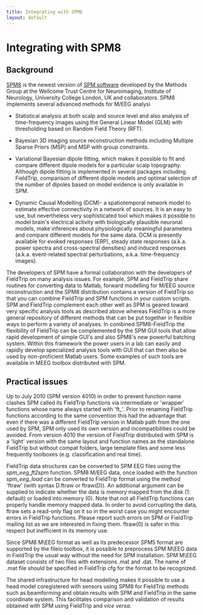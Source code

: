 ```yaml
---
title: Integrating with SPM8
layout: default
---
```


# Integrating with SPM8

## Background

[SPM8](http://www.fil.ion.ucl.ac.uk/spm/software/spm8b/) is the newest version of [SPM software](http://www.fil.ion.ucl.ac.uk/spm/) developed by the Methods Group at the Wellcome Trust Centre for Neuroimaging, Institute of Neurology, University College London, UK and collaborators. SPM8 implements several advanced methods for M/EEG analysi

*  Statistical analysis at both scalp and source level and also analysis of time-frequency images using the General Linear Model (GLM) with thresholding based on Random Field Theory (RFT).

*  Bayesian 3D imaging source reconstruction methods including Multiple Sparse Priors (MSP) and MSP with group constraints.

*  Variational Bayesian dipole fitting, which makes it possible to fit and compare different dipole models for a particular scalp topography. Although dipole fitting is implemented in several packages including FieldTrip, comparison of different dipole models and optimal selection of the number of dipoles based on model evidence is only available in SPM. 

*  Dynamic Causal Modelling (DCM)- a spatiotemporal network model to estimate effective connectivity in a network of sources. It is an easy to use, but nevertheless very sophisticated tool which makes it possible to model brain's electrical activity with biologically plausible neuronal models, make inferences about physiologically meaningful parameters and compare different models for the same data. DCM is presently available for evoked responses (ERP), steady state responses (a.k.a. power spectra and cross-spectral densities) and induced responses (a.k.a. event-related spectral perturbations, a.k.a. time-frequency images).

The developers of SPM have a formal collaboration with the developers of FieldTrip on many analysis issues. For example, SPM and FieldTrip share routines for converting data to Matlab, forward modelling for M/EEG source reconstruction and the SPM8 distribution contains a version of FieldTrip so that you can combine FieldTrip and SPM  functions in your custom scripts. SPM and FieldTrip complement each other well as SPM is geared toward very specific analysis tools as described above whereas FieldTrip is a more general repository of different methods that can be put together in flexible ways to perform a variety of analyses. In combined SPM8-FieldTrip the flexibility of FieldTrip can be complemented by the SPM GUI tools that allow rapid development of simple GUI's and also SPM8's new powerful batching system. Within this framework the power users in a lab
can easily and rapidly develop specialized analysis tools with GUI that can then  also be used by non-proficient Matlab users. Some examples of such tools are available in MEEG toolbox distributed with SPM.
## Practical issues

Up to July 2010 (SPM version 4010) in order to prevent function name clashes SPM called its FieldTrip functions via intermediate or 'wrapper' functions whose name always started with 'ft_'. Prior to renaming FieldTrip functions according to the same convention this had the advantage that even if there was a different FieldTrip version in Matlab path from the one used by SPM, SPM only used its own version and incompatibilities could be avoided. From version 4010 the version of FieldTrip distributed with SPM is a 'light' version with the same layout and function names as the standalone FieldTrip but without compat folders, large template files and some less frequently toolboxes (e.g. classification and real time).

FieldTrip data structures can be converted to SPM EEG files using the *spm_eeg_ft2spm* function.  SPM8 M/EEG data, once loaded with the function *spm_eeg_load* can be converted to FieldTrip format using the method 'ftraw' (with syntax D.ftraw or ftraw(D)). An additional argument can be supplied to indicate whether the data is memory mapped from the disk (1: default) or loaded into memory (0). Note that not all FieldTrip functions can properly handle memory mapped data. In order to avoid corrupting the data, ftraw sets a read-only flag on it so in the worst case you might encounter errors in FieldTrip functions. Please report such errors on SPM or FieldTrip mailing list as we are interested in fixing them. ftraw(0) is 
safer in this respect but inefficient in its memory use. 

Since SPM8 M\EEG format as well as its predecessor SPM5 format are supported by the fileio toolbox, it is possible to preprocess SPM M\EEG data in FieldTrip the usual way without the need for SPM installation. SPM M\EEG dataset consists of two files with extensions .mat and .dat. The name of .mat file should be specified in FieldTrip cfg for the format to be recognized.

The shared infrastructure for head modelling makes it possible to use a head model coregistered with sensors using SPM8 for FieldTrip methods such as beamforming and obtain results with SPM and FieldTrip in the same coordinate system. This facilitates comparison and validation of results obtained with SPM using FieldTrip and *vice versa*.

